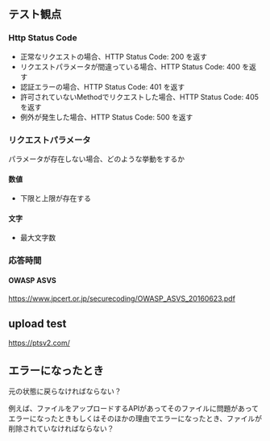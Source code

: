 ## テスト観点

### Http Status Code

- 正常なリクエストの場合、HTTP Status Code: 200 を返す
- リクエストパラメータが間違っている場合、HTTP Status Code: 400 を返す
- 認証エラーの場合、HTTP Status Code: 401 を返す
- 許可されていないMethodでリクエストした場合、HTTP Status Code: 405 を返す
- 例外が発生した場合、HTTP Status Code: 500 を返す


### リクエストパラメータ

パラメータが存在しない場合、どのような挙動をするか

#### 数値

- 下限と上限が存在する

#### 文字

- 最大文字数


### 応答時間


#### OWASP ASVS

https://www.jpcert.or.jp/securecoding/OWASP_ASVS_20160623.pdf

## upload test

https://ptsv2.com/


## エラーになったとき

元の状態に戻らなければならない？

例えば、ファイルをアップロードするAPIがあってそのファイルに問題があってエラーになったときもしくはそのほかの理由でエラーになったとき、ファイルが削除されていなければならない？
